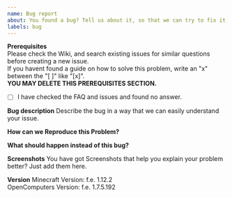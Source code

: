 ```yaml
---
name: Bug report
about: You found a bug? Tell us about it, so that we can try to fix it.
labels: bug
---
```


**Prerequisites** <br>
Please check the Wiki, and search existing issues for similar questions before creating a new issue. <br>
If you havent found a guide on how to solve this problem, write an "x" between the "[ ]" like "[x]".<br>
**YOU MAY DELETE THIS PREREQUISITES SECTION.**

- [ ] I have checked the FAQ and issues and found no answer.


**Bug description**
Describe the bug in a way that we can easily understand your issue.

**How can we Reproduce this Problem?**


**What should happen instead of this bug?** 


**Screenshots**
You have got Screenshots that help you explain your problem better? Just add them here.

**Version**
Minecraft Version:  f.e. 1.12.2  <br>
OpenComputers Version:  f.e. 1.7.5.192  <br>
